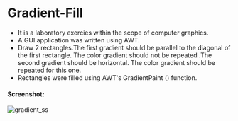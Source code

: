 # Gradient-Fill
* It is a laboratory exercies within the scope of computer graphics.
* A GUI application was written using AWT.
* Draw 2 rectangles.The first gradient should be parallel to the diagonal of the first rectangle. The color gradient should not be repeated .The second gradient should be horizontal. The color gradient should be repeated for this one.
* Rectangles were filled using AWT's GradientPaint () function.
#### Screenshot:

![gradient_ss](https://user-images.githubusercontent.com/56537027/114304436-c34c3980-9adb-11eb-8026-18465c0fe151.JPG)
